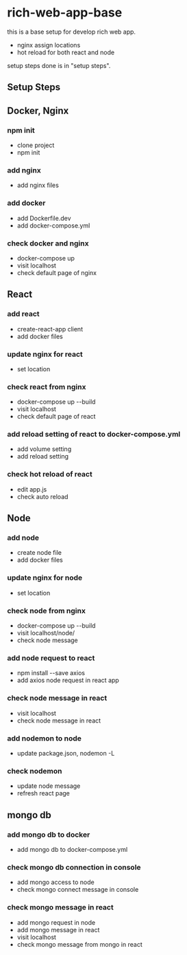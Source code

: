 # rich-web-app-base
this is a base setup for develop rich web app.
- nginx assign locations
- hot reload for both react and node

setup steps done is in "setup steps".

## Setup Steps
## Docker, Nginx
### npm init
- clone project
- npm init
### add nginx
- add nginx files
### add docker
- add Dockerfile.dev
- add docker-compose.yml
### check docker and nginx
- docker-compose up
- visit localhost
- check default page of nginx
## React
### add react
- create-react-app client
- add docker files
### update nginx for react
- set location
### check react from nginx
- docker-compose up --build
- visit localhost
- check default page of react
### add reload setting of react to docker-compose.yml
- add volume setting
- add reload setting
### check hot reload of react
- edit app.js
- check auto reload
## Node
### add node
- create node file
- add docker files
### update nginx for node
- set location
### check node from nginx
- docker-compose up --build
- visit localhost/node/
- check node message
### add node request to react
- npm install --save axios
- add axios node request in react app
### check node message in react
- visit localhost
- check node message in react
### add nodemon to node
- update package.json, nodemon -L
### check nodemon
- update node message
- refresh react page
## mongo db
### add mongo db to docker
- add mongo db to docker-compose.yml
### check mongo db connection in console
- add mongo access to node
- check mongo connect message in console
### check mongo message in react
- add mongo request in node
- add mongo message in react
- visit localhost
- check mongo message from mongo in react
